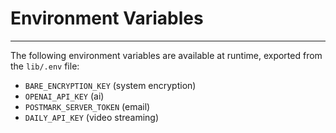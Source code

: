 # Environment Variables

---------------------

The following environment variables are available at runtime, exported from the `lib/.env` file:

- `BARE_ENCRYPTION_KEY` (system encryption)
- `OPENAI_API_KEY` (ai)
- `POSTMARK_SERVER_TOKEN` (email)
- `DAILY_API_KEY` (video streaming)